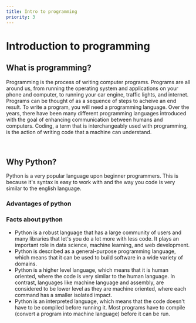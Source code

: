 ```yaml
---
title: Intro to programming
priority: 3
---
```


# Introduction to programming

## What is programming?

Programming is the process of writing computer programs. Programs are all around us, from running the operating system and applications on your phone and computer, to running your car engine, traffic lights, and internet.
Programs can be thought of as a sequence of steps to acheive an end result. To write a program, you will need a programming language. Over the years, there have been many different programming languages introduced with the goal of enhancing communication between humans and computers. Coding, a term that is interchangeably used with programming, is the action of writing code that a machine can understand.

<br>

## Why Python?

Python is a very popular language upon beginner programmers. This is because it's syntax is easy to work with and the way you code is very similar to the english language.

### Advantages of python

### Facts about python

- Python is a robust language that has a large community of users and many libraries that let's you do a lot more with less code. It plays an important role in data science, machine learning, and web development.
- Python is described as a general-purpose programming language, which means that it can be used to build software in a wide variety of domains.
- Python is a higher level language, which means that it is human oriented, where the code
  is very similar to the human language. In contrast, languages like machine language and assembly, are considered to be lower level as they are machine oriented, where each command has a smaller isolated impact.
- Python is an interpreted language, which means that the code doesn't have to be compiled before running it. Most programs have to compile (convert a program into machine language) before it can be run.

<br>

<br>

<br>
